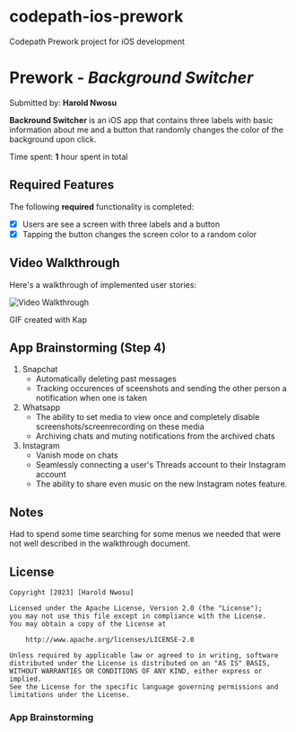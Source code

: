 # codepath-ios-prework
Codepath Prework project for iOS development

# Prework - *Background Switcher*

Submitted by: **Harold Nwosu**

**Backround Switcher** is an iOS app that contains three labels with basic information about me and a button that randomly changes the color of the background upon click. 

Time spent: **1** hour spent in total

## Required Features

The following **required** functionality is completed:

- [x] Users are see a screen with three labels and a button
- [x] Tapping the button changes the screen color to a random color
 
## Video Walkthrough

Here's a walkthrough of implemented user stories:

<img src='http://i.imgur.com/link/to/your/gif/file.gif' title='Video Walkthrough' width='' alt='Video Walkthrough' />

GIF created with Kap 
<!-- Recommended tools:
[Kap](https://getkap.co/) for macOS
[ScreenToGif](https://www.screentogif.com/) for Windows
[peek](https://github.com/phw/peek) for Linux. -->

## App Brainstorming (Step 4)
1. Snapchat
   - Automatically deleting past messages
   - Tracking occurences of sceenshots and sending the other person a notification when one is taken
2. Whatsapp
   - The ability to set media to view once and completely disable screenshots/screenrecording on these media
   - Archiving chats and muting notifications from the archived chats
3. Instagram
   - Vanish mode on chats
   - Seamlessly connecting a user's Threads account to their Instagram account
   - The ability to share even music on the new Instagram notes feature.

## Notes

Had to spend some time searching for some menus we needed that were not well described in the walkthrough document.

## License

    Copyright [2023] [Harold Nwosu]

    Licensed under the Apache License, Version 2.0 (the "License");
    you may not use this file except in compliance with the License.
    You may obtain a copy of the License at

        http://www.apache.org/licenses/LICENSE-2.0

    Unless required by applicable law or agreed to in writing, software
    distributed under the License is distributed on an "AS IS" BASIS,
    WITHOUT WARRANTIES OR CONDITIONS OF ANY KIND, either express or implied.
    See the License for the specific language governing permissions and
    limitations under the License.

### App Brainstorming

